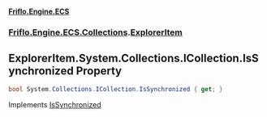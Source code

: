 #### [Friflo.Engine.ECS](index.md#'index')
### [Friflo.Engine.ECS.Collections](Friflo.Engine.ECS.Collections.md#'Friflo.Engine.ECS.Collections').[ExplorerItem](ExplorerItem.md#'Friflo.Engine.ECS.Collections.ExplorerItem')

## ExplorerItem.System.Collections.ICollection.IsSynchronized Property

```csharp
bool System.Collections.ICollection.IsSynchronized { get; }
```

Implements [IsSynchronized](https://docs.microsoft.com/en-us/dotnet/api/System.Collections.ICollection.IsSynchronized#'System.Collections.ICollection.IsSynchronized')